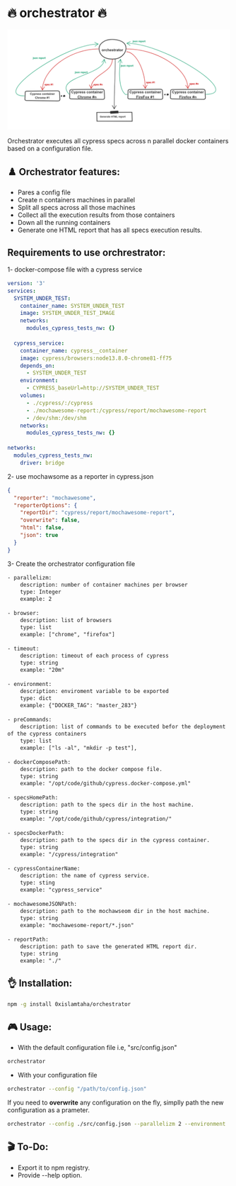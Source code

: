 # 🔥 orchestrator 🔥
![orchestrator](digram.png)

Orchestrator executes all cypress specs across n parallel docker containers based on a configuration file.

## ♟️ Orchestrator features:

* Pares a config file 
* Create n containers machines  in parallel
* Split all specs across all those machines 
* Collect all the execution results from those containers 
* Down all the running containers
* Generate one HTML report that has all specs execution results. 

## Requirements to use orchrestrator:
1- docker-compose file with a cypress service
```yml
version: '3'
services:
  SYSTEM_UNDER_TEST:
    container_name: SYSTEM_UNDER_TEST
    image: SYSTEM_UNDER_TEST_IMAGE
    networks:
      modules_cypress_tests_nw: {}

  cypress_service:
    container_name: cypress__container
    image: cypress/browsers:node13.8.0-chrome81-ff75
    depends_on:
      - SYSTEM_UNDER_TEST
    environment:
      - CYPRESS_baseUrl=http://SYSTEM_UNDER_TEST
    volumes:
      - ./cypress/:/cypress
      - ./mochawesome-report:/cypress/report/mochawesome-report
      - /dev/shm:/dev/shm
    networks:
      modules_cypress_tests_nw: {}

networks:
  modules_cypress_tests_nw:
    driver: bridge

```
2- use mochawsome as a reporter in cypress.json
```json
{
  "reporter": "mochawesome",
  "reporterOptions": {
    "reportDir": "cypress/report/mochawesome-report",
    "overwrite": false,
    "html": false,
    "json": true
  }
}
```

3- Create the orchestrator configuration file
```
- parallelizm:
    description: number of container machines per browser
    type: Integer
    example: 2

- browser:
    description: list of browsers
    type: list
    example: ["chrome", "firefox"]

- timeout:
    description: timeout of each process of cypress 
    type: string
    example: "20m"

- environment:
    description: enviroment variable to be exported 
    type: dict
    example: {"DOCKER_TAG": "master_283"}

- preCommands: 
    description: list of commands to be executed befor the deployment of the cypress containers
    type: list
    example: ["ls -al", "mkdir -p test"],

- dockerComposePath:
    description: path to the docker compose file.
    type: string
    example: "/opt/code/github/cypress.docker-compose.yml"

- specsHomePath:
    description: path to the specs dir in the host machine.
    type: string
    example: "/opt/code/github/cypress/integration/"

- specsDockerPath:
    description: path to the specs dir in the cypress container.
    type: string
    example: "/cypress/integration"

- cypressContainerName:
    description: the name of cypress service.
    type: sting
    example: "cypress_service"

- mochawesomeJSONPath:
    description: path to the mochawseom dir in the host machine.
    type: string
    example: "mochawesome-report/*.json"

- reportPath:
    description: path to save the generated HTML report dir.
    type: string
    example: "./"

```

## 👌 Installation:

```bash
npm -g install 0xislamtaha/orchestrator
```

## 🎮 Usage:

* With the default configuration file i.e, "src/config.json"
```bash
orchestrator
```

* With your configuration file
```bash
orchestrator --config "/path/to/config.json"
```

If you need to **overwrite** any configuration on the fly, simplly path the new configuration as a prameter.
```bash
orchestrator --config ./src/config.json --parallelizm 2 --environment '{"DOCKER_TAG":"master_283"}' --browsers "[chrome, firefox]"
```

## 🎬 To-Do:

* Export it to npm registry.
* Provide --help option.
